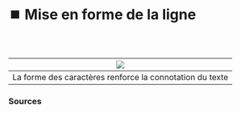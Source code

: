 # ⏹️ Mise en forme de la ligne

  
### &nbsp;

|![](links/Typo_Semiotic_01_intro_v2.gif) |
|:---:|
| La forme des caractères renforce la connotation du texte           |



### Sources

<!-- - **Prénom Nom**  
  *Titre*, 0000 -->

<!-- [^1]: Adrian Frutiger, *Type, Sign, Symbol*, 1980 -->


